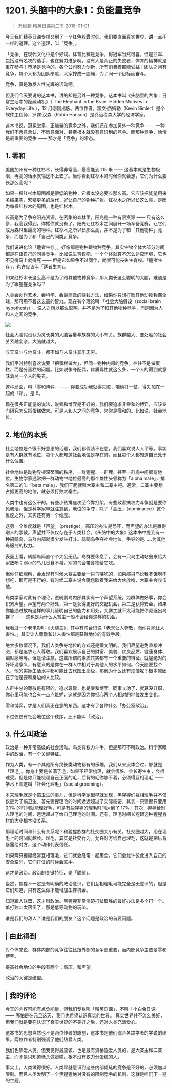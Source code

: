 # 1201. 头脑中的大象1：负能量竞争
> 万维钢·精英日课第二季
2018-01-01

今天我们精英日课专栏又到了一个红色胶囊时刻。我们要直面真实世界，讲一点不一样的道理。这个道理，叫「竞争」。

「竞争」在现代文化中是个好词。体育比赛是竞争，得冠军当然可喜，但是亚军、包括没有名次的选手，也在努力进步啊，没有人是真正的失败者，体育的精神就是重在参与！市场是竞争的，各个公司努力创新，所有消费者都能受益！团队之间有竞争，每个人都为团队奉献，大家拧成一股绳，为了同一个目标而奋斗。

竞争，真是激发人性光辉的活动啊。

但我们今天要说的这本书，讲的却是另外一种竞争。这本书叫《头脑里的大象：日常生活中的隐藏动机》（ The Elephant in the Brain: Hidden Motives in Everyday Life ），12 月刚刚出版。两位作者，凯文·西姆勒（Kevin Simler）是个软件工程师，罗宾·汉森（Robin Hanson）是乔治梅森大学的经济学家。

这本书说，冠冕堂皇、正能量的竞争之外，我们还在参加另外一种竞争 —— 一种我们不愿意承认、不愿意面对、甚至根本就没有意识到的竞争。而那种竞争，恰恰是最重要的竞争 —— 那才是「竞争」的常态。

## 1. 零和
美国加州有一种红杉木，长得非常高，最高能到 115 米 —— 这基本就是生物极限，再高的话水就输送不上去了。当你看到红杉木的时候你就会想，它们为什么要长那么高呢？

如果一棵红杉木周围都是很低的物种，它根本没必要长那么高。它应该把能量用来多结果实，繁殖更多的后代，好让自己的物种扩张。红杉木之所以长这么高，是因为每棵红杉木的周围，也是红杉木。

长高是为了争夺阳光资源。在密集的森林里，阳光是一种有限资源 —— 只有这么多，我高我得到，你矮你就没有了。阳光让红杉木之间展开一场军备竞赛，让它们成为森林里最高的物种。红杉木之所以长那么高，并不是为了和「其他物种」竞争，而是为了和「自己的同类」竞争。

我们说进化论「适者生存」，好像都是物种跟物种竞争，其实生物个体大部分时间都是在跟自己的同类竞争。比如说生育权吧，一个个体就算不怎么适应环境，它也不见得马上就得死 —— 但是它如果争不过同伴，就很可能丧失生育权。「适者生存」，也许应该叫「适者生育」。

如果红杉木长这么高不是为了跟其他物种竞争，那人类长这么聪明的大脑，难道是为了跟猩猩竞争吗？

人类会创作艺术、会科学、会最高效的赚钱方法，如果你只想打败其他动物称霸全球，那可用不着这么高的智力。现在有个理论叫 「社会大脑假设（social brain hypothesis）」，说人之所以那么聪明，并不是为了和其他物种竞争，而是因为人和人之间的竞争。 

![](https://raw.githubusercontent.com/dalong0514/selfstudy/master/图片链接/万维钢/2019062.jpg)

社会大脑假设认为灵长类的大脑容量与族群的大小有关。族群越大、要处理的社会关系越复杂，大脑就越大。

与天奋斗与地奋斗，都不如与人奋斗其乐无穷。

我们平时特别喜欢说要「把蛋糕做大」，但同一物种内部的竞争，往往不是做蛋糕、而是分蛋糕的问题。比如说争夺配偶，优质异性就这么多，一个人的得到就意味着另一个人的失去。

这种局面，叫「零和博弈」 —— 你要成功我就得失败，咱俩打一仗，得失加在一起的「和」，是 0。

现在很多正能量的说法，说零和博弈是不好的，我们要追求非零和的博弈，应该专门研究怎么把蛋糕做大。可是人和人之间的竞争，常常是零和的。比如说，社会地位。 

## 2. 地位的本质
社会地位是个很不好意思的话题，我们都假装不在意，我们喜欢说人人平等。事实是有人群就有地位，每个人都知道社会地位是存在的，而且每个人都知道自己处于什么位置。

社会地位是动物界根深蒂固的秩序，一群猩猩、一群鹿、甚至一群鸟中间都有地位。生物学家通常把一群动物中地位最高的那个雄性头领称为「alpha male」，排名第二的叫「beta male」，我们干脆就叫大寨主和二寨主吧。通常，二寨主要想占据更高的地位，就必须打败大寨主。

人类中也有这么干的。有些小孩排座次至今靠打架，有些政客搞权力斗争就是要你死我活。但是科学家早就注意到，地位的争夺，除了「高压」（dominance）这个维度之外，其实还有另一个维度。

这另一个维度就是「声望」（prestige）。高压的办法是恐吓，而声望的办法是赢得别人的崇敬。声望并不仅仅存在于人类社会。《头脑中的大象》这本书中提到有一种鸫鹛鸟，鸟群内部就很少发生打斗。鸫鹛鸟争夺社会地位，争夺的是……为其他鸟服务的权力。

表面上看，鸫鹛鸟简直个个大公无私。鸟群要休息了，会有一只鸟主动站出来给大家放哨；弱小的鸟儿觅食不易，别的鸟会带食物给它吃。 

但你仔细观察，会发现有时候大寨主要给一只鸟喂吃的，如果那只鸟说我不饿啊不想吃，那可是不行的。有时候二寨主说今晚您歇着我来给大伙放哨，大寨主会攻击他。

鸟类学家对此有个理论，说鸫鹛鸟内部其实有一个声望系统。为群体做好事，你会积累声望。声望有两个好处，第一是获得更好的交配机会，第二是获得安全。如果你能通过放哨这样的事儿证明自己的能力和用处，大寨主就不太可能把你驱逐出鸟群了 —— 这也是为什么大寨主一般不会给你这样的机会。

我看过一个老电影叫《火烧岛》，其中有句台词说「老天让人尊敬，而你只能让人害怕。」其实让人尊敬和让人害怕都是获得地位的有效手段。 

绝大多数情况下，我们人类争夺地位的方式还是很文明的。我们尽量避免直接冲突，都是追求让人尊敬。我们喜欢展示自己的财富、美貌、优良品质、健康身体、幽默感等等。但是请注意，这些所谓的素质其实都有一个重要的特征，就是绝对的好坏没意义，有意义的是你在一群人中相对于其他人的水平如何。今天随便找个人，他的实际生活水平都可能比古代国王高级，那他为什么还有烦恼呢？根本原因在于他是要和身边的人比较。

人群中总的尊敬是有限的，追求尊敬，也是零和博弈。同事立功了，就算没升职，你心里可能也会有一点点嫉妒，这就是因为你担心两个人相对的地位发生变化。

零和博弈，才是人们真正在意的东西。这才有了各种什么「办公室政治」。

不过仅仅有社会地位这个秩序，还不能叫「政治」。 

## 3. 什么叫政治
政治是一种非常高级的社会活动。鸟类有权力斗争，但是那可不叫政治。科学家眼中的政治，有一个关键特征。

作为人类，有一个其他所有灵长类动物都有的乐趣，我们从来没体会过，那就是「理毛」。你身上要是长满了毛，如果不经常梳理，就会很脏、会长寄生虫，会很难受。但是你只能梳理自己正面的毛，后背的毛你够不着，必须得互相理毛 —— 学术上管这叫「社会化理毛」（social grooming）。

本来理毛就是个搞卫生的事儿，但是科学家很早就发现，黑猩猩们互相理毛并不仅仅是为了搞卫生。首先猩猩理毛的时间远远超过了实际需要，其实一只猩猩只要用 0.1% 的时间就能理好毛，可是有些猩猩的理毛时间达到了 17%！其次，猩猩给别人理毛的时间，远远超过了给自己理毛的时间。还有，理毛时间长短跟这种猩猩身材的大小根本没关系。

那理毛时间和什么有关系呢？和猩猩族群的社交圈大小有关。社交圈越大，用在理毛上的时间就越长。理毛，其实是社交行为。允许对方给自己理毛，这就是把后背暴露给对方，这个动作代表信任。

如果两只猩猩经常互相理毛，它们就会经常一起用食，它们会允许彼此进入自己的安全空间，它们打仗的时候会联手。

这才是政治。政治的关键特征，是「联盟」。

当然，猩猩不一定是有明确的政治意识，它们互相理毛可能完全是无意识的，但是它们知道，只有这么做才能增加生存机会。

知道跟人联盟，这才叫政治。黑猩猩非常清楚打仗取胜的最好办法是多个打一个。单打独斗太落伍了，那是低等动物的玩法。

谁是我们的敌人？谁是我们的朋友？这个问题是政治的首要问题。 

## | 由此得到
对个体来说，群体内部的竞争往往比跟外部的竞争更重要，而内部竞争主要是零和博弈。

提高社会地位的手段有两个：高压，和声望。

政治的关键是结盟。

## | 我的评论
今天的内容可能有点负能量，但我们专栏叫「精英日课」，不叫「小白兔日课」 —— 哪怕是在元旦这天，我们也希望认识真实的世界。
真实世界并不怎么美好，但我们就是要在认识了真实世界的不美好之后，还对人类充满爱心。

这本书的思想当然也不是两位作者的原创，这本书是他们综合各路学者的学说的结果。两位作者特别强调了他们热爱人类。

我们也热爱人类。但我觉得最应该、也是最有资格热爱人类的，是大寨主和二寨主，而不是只知道低头做蛋糕，根本没有权力分蛋糕的人。

事实上，人类做得很好。人类早就意识到这些内部倾轧的竞争是不好的，必须加以限制。而且人类发明了一个黑猩猩绝对没有的限制竞争的机制，这就是咱们下一期的主题。

